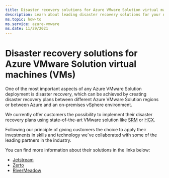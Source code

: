 ```yaml
---
title: Disaster recovery solutions for Azure VMware Solution virtual machines
description: Learn about leading disaster recovery solutions for your Azure VMware Solution private cloud.
ms.topic: how-to
ms.service: azure-vmware
ms.date: 11/29/2021
---
```

# Disaster recovery solutions for Azure VMware Solution virtual machines (VMs)

One of the most important aspects of any Azure VMware Solution deployment is disaster recovery, which can be achieved by creating disaster recovery plans between different Azure VMware Solution regions or between Azure and an on-premises vSphere environment. 

We currently offer customers the possibility to implement their disaster recovery plans using state-of-the-art VMware solution like [SRM](disaster-recovery-using-vmware-site-recovery-manager.md) or [HCX](deploy-disaster-recovery-using-vmware-hcx.md).

Following our principle of giving customers the choice to apply their investments in skills and technology we´ve collaborated with some of the leading partners in the industry. 

You can find more information about their solutions in the links below:
- [Jetstream](https://www.jetstreamsoft.com/2020/09/28/solution-brief-disaster-recovery-for-avs/)
- [Zerto](https://www.zerto.com/solutions/use-cases/disaster-recovery/)
- [RiverMeadow](https://www.rivermeadow.com/disaster-recovery-azure-blob)